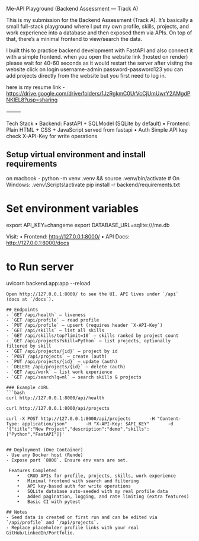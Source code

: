 
Me-API Playground (Backend Assessment — Track A)

This is my submission for the Backend Assessment (Track A).
It’s basically a small full-stack playground where I put my own profile, skills, projects, and work experience into a database and then exposed them via APIs. On top of that, there’s a minimal frontend to view/search the data.

I built this to practice backend development with FastAPI and also connect it with a simple frontend.
when you open the website link (hosted on render) please wait for 40-60 seconds as it would restart the server 
after visitng the website click on login username-admin
                                         password-password123
you can add projects directly from the website but you first need to log in.	

here is my resume link - https://drive.google.com/drive/folders/1JzRgkmC0UrVcCjUmUwrY2AMgdPNKIEL8?usp=sharing

⸻

Tech Stack
	•	Backend: FastAPI + SQLModel (SQLite by default)
	•	Frontend: Plain HTML + CSS + JavaScript served from fastapi
	•	Auth Simple API key check X-API-Key for write operations

## Setup virtual environment and install requirements
on macbook - python -m venv .venv && source .venv/bin/activate   # On Windows: .venv\Scripts\activate
pip install -r backend/requirements.txt

# Set environment variables
export API_KEY=changeme
export DATABASE_URL=sqlite:///me.db

Visit:
	•	Frontend: http://127.0.0.1:8000/
	•	API Docs: http://127.0.0.1:8000/docs

#  to Run server
uvicorn backend.app:app --reload
```
Open http://127.0.0.1:8000/ to see the UI. API lives under `/api` (docs at `/docs`).

## Endpoints
- `GET /api/health` — liveness
- `GET /api/profile` — read profile
- `PUT /api/profile` — upsert (requires header `X-API-Key`)
- `GET /api/skills` — list all skills
- `GET /api/skills/top?limit=10` — skills ranked by project count
- `GET /api/projects?skill=Python` — list projects, optionally filtered by skill
- `GET /api/projects/{id}` — project by id
- `POST /api/projects` — create (auth)
- `PUT /api/projects/{id}` — update (auth)
- `DELETE /api/projects/{id}` — delete (auth)
- `GET /api/work` — list work experience
- `GET /api/search?q=ml` — search skills & projects

### Example cURL
```bash
curl http://127.0.0.1:8000/api/health

curl http://127.0.0.1:8000/api/projects

curl -X POST http://127.0.0.1:8000/api/projects       -H "Content-Type: application/json"       -H "X-API-Key: $API_KEY"       -d '{"title":"New Project","description":"demo","skills":["Python","FastAPI"]}'


## Deployment (One Container)
- Use any Docker host (Rende)
- Expose port `8000`. Ensure env vars are set.

 Features Completed
	•	CRUD APIs for profile, projects, skills, work experience
	•	Minimal frontend with search and filtering
	•	API key-based auth for write operations
	•	SQLite database auto-seeded with my real profile data
	•	Added pagination, logging, and rate limiting (extra features)
	•	Basic CI with pytest

## Notes
- Seed data is created on first run and can be edited via `/api/profile` and `/api/projects`.
- Replace placeholder profile links with your real GitHub/LinkedIn/Portfolio.
